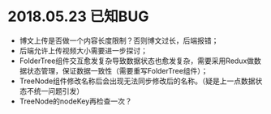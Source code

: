 # 2018.05.23 已知BUG

* 博文上传是否做一个内容长度限制？否则博文过长，后端报错；
* 后端允许上传视频大小需要进一步探讨；
* FolderTree组件交互愈发复杂导致数据状态也愈发复杂，需要采用Redux做数据状态管理，保证数据一致性（需要重写FolderTree组件）；
* TreeNode组件修改名称后会出现无法同步修改后的名称。（疑是上一点数据状态不统一问题引发）
* TreeNode的nodeKey再检查一次？
